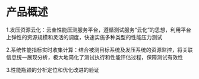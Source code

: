 # 产品概述
1.发压资源云化：云圭性能压测服务平台，遵循测试服务“云化”的思想，利用平台上弹性的资源规模和灵活的调度，快速实施多种类型的性能压力测试

2.系统性能指标实时收集计算：结合被测目标系统及发压系统的资源监控，将关联信息统一展现分析，极大地简化了测试执行和性能评估过程，保障测试有效性

3.性能瓶颈的分析定位和优化改进的验证

